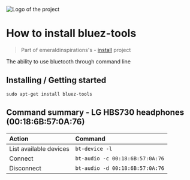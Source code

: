 ![Logo of the project](http://vps56132.vps.ovh.ca/logo.gitHub.png)

# How to install bluez-tools
> Part of emeraldinspirations's - [install](https://github.com/emeraldinspirations/install/blob/master/README.md)
 project

The ability to use bluetooth through command line

## Installing / Getting started

```shell
sudo apt-get install bluez-tools
```

## Command summary - LG HBS730 headphones (00:18:6B:57:0A:76)
| Action                 | Command                         |
|:---------------------- |:------------------------------- |
| List available devices | `bt-device -l`                  |
| Connect                | `bt-audio -c 00:18:6B:57:0A:76` |
| Disconnect             | `bt-audio -d 00:18:6B:57:0A:76` |
